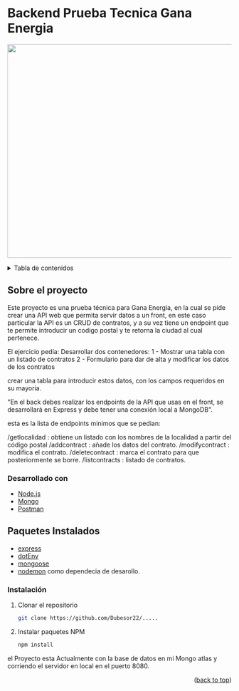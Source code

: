 # Backend Prueba Tecnica Gana Energia

<!-- PROJECT LOGO -->

<p align="center">
  <img width="640" height="480" src="https://tarifasgasluz.com/sites/tarifasgasluz.com/files/images/logo-ganaenergia_0.png">
</p>

<!-- TABLE OF CONTENTS -->
<details>
  <summary>Tabla de contenidos</summary>
  <ol>
    <li>
      <a href="#about-the-project">Sobre el proyecto</a>
      <ul>
        <li><a href="#built-with">Hecho con</a></li>
      </ul>
    </li>
    <li>
      <ul>
        <li><a href="#installation">Instalación</a></li>
      </ul>
    </li>
    <li><a href="#usage">Uso</a></li>
    <li><a href="#roadmap">Mapa de contenidos</a></li>
    <li><a href="#license">Licencia</a></li>
    <li><a href="#contact">Contacto</a></li>
    <li><a href="#acknowledgments">Conocimientos adquiridos</a></li>
  </ol>
</details>

<!-- ABOUT THE PROJECT -->

## Sobre el proyecto

Este proyecto es una prueba técnica para Gana Energía, en la cual se pide crear una API web que permita servir datos a un front, en este caso particular la API es un CRUD de contratos, y a su vez tiene un endpoint que te permite introducir un codigo postal y te retorna la ciudad al cual pertenece.

El ejercicio pedía:
Desarrollar dos contenedores:
1 - Mostrar una tabla con un listado de contratos
2 - Formulario para dar de alta y modificar los datos de los contratos

crear una tabla para introducir estos datos, con los campos requeridos en su mayoria.

"En el back debes realizar los endpoints de la API que usas en el front, se desarrollará en
Express y debe tener una conexión local a MongoDB".

esta es la lista de endpoints minimos que se pedian:

/getlocalidad : obtiene un listado con los nombres de la localidad a partir del código
postal
/addcontract : añade los datos del contrato.
/modifycontract : modifica el contrato.
/deletecontract : marca el contrato para que posteriormente se borre.
/listcontracts : listado de contratos.

### Desarrollado con

- [Node.js](https://node.org/)
- [Mongo](https://www.mongodb.com/)
- [Postman](https://www.postman.com/)

## Paquetes Instalados

- [express](https://www.npmjs.com/package/express)
- [dotEnv](https://www.npmjs.com/package/dotenv)
- [mongoose](https://www.npmjs.com/package/mongoose)
- [nodemon](https://www.npmjs.com/package/nodemon) como dependecia de desarollo.

### Instalación

1. Clonar el repositorio
   ```sh
   git clone https://github.com/Dubesor22/.....
   ```
2. Instalar paquetes NPM
   ```sh
   npm install
   ```

el Proyecto esta Actualmente con la base de datos en mi Mongo atlas y corriendo el servidor en local en el puerto 8080.

<p align="right">(<a href="#top">back to top</a>)</p>
